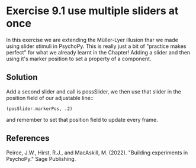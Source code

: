 Exercise 9.1 use multiple sliders at once
=============================================================

In this exercise we are extending the Müller-Lyer illusion thar we made using slider stimuli in PsychoPy. This is really just a bit of "practice makes perfect" for what we already learnt in the Chapter! Adding a slider and then using it's marker position to set a property of a component.

Solution
------------------------

Add a second slider and call is possSlider, we then use that slider in the position field of our adjustable line::

	(posSlider.markerPos, .2)

and remember to set that position field to update every frame. 

References
------------------------

Peirce, J.W., Hirst, R.J., and MacAskill, M. (2022). "Building experiments in PsychoPy." Sage Publishing.
